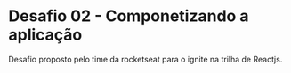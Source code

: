 # Desafio 02 - Componetizando a aplicação
Desafio proposto pelo time da rocketseat para o ignite na trilha de Reactjs.
